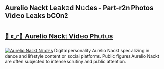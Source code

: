## Aurelio Nackt Le𝚊k𝚎d N𝚞𝚍es - Part-r2n Photos Vid𝚎o Le𝚊ks bC0n2

# <h2><a href="http://fb88gib.evod.top/?m=Aurelio+Nackt">🔗 👉🔴 Aurelio Nackt Vid𝚎o Ph𝚘t𝚘s</a></h2>

[![Aurelio Nackt N𝚞d𝚎s](https://i.imgur.com/8V9OHl7.gif)](http://fb88gib.evod.top/?m=Aurelio+Nackt)
Digital personality Aurelio Nackt specializing in dance and lifestyle content on social platforms. Public figures Aurelio Nackt are often subjected to intense scrutiny and public attention. 
